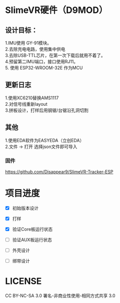 # SlimeVR硬件（D9MOD）  
## 设计目标：  
1.IMU使用 GY-91模块。  
2.去除充电电路，使用集中供电     
3.去除USB-TTL芯片，在第一次下载后就用不着了。  
4.预留第二IMU端口，接口使用RJ11。  
5. 使用 ESP32-WROOM-32E 作为MCU

## 更新日志
1.使用XC6210替换AMS1117  
2.对信号线重新layout  
3.拼板设计，打样后用钢锯/台锯沿孔洞切割

## 其他
1.使用EDA软件为EASYEDA（立创EDA）  
2.文件 -> 打开 选择json文件即可导入  

### 固件  
https://github.com/Disappear9/SlimeVR-Tracker-ESP  

# 项目进度  
- [x] 初始版本设计
- [x] 打样
- [x] 验证Core板运行状态
- [ ] 验证AUX板运行状态
- [ ] 外壳设计
- [ ] 绑带设计


# LICENSE
CC BY-NC-SA 3.0
署名-非商业性使用-相同方式共享 3.0
